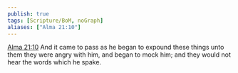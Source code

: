 ```yaml
---
publish: true
tags: [Scripture/BoM, noGraph]
aliases: ["Alma 21:10"]
---
```

[Alma 21:10](https://churchofjesuschrist.org/study/scriptures/bofm/alma/21?lang=eng&id=p10#p10) And it came to pass as he began to expound these things unto them they were angry with him, and began to mock him; and they would not hear the words which he spake.
